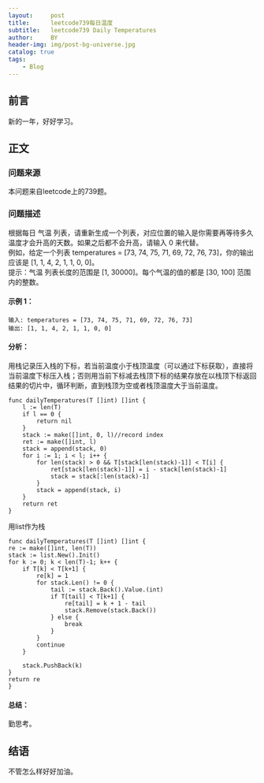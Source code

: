 ```yaml
---
layout:     post
title:      leetcode739每日温度
subtitle:   leetcode739 Daily Temperatures
author:     BY
header-img: img/post-bg-universe.jpg
catalog: true
tags:
    - Blog
---
```



## 前言

新的一年，好好学习。

## 正文

### 问题来源

本问题来自leetcode上的739题。

### 问题描述

根据每日 气温 列表，请重新生成一个列表，对应位置的输入是你需要再等待多久温度才会升高的天数。如果之后都不会升高，请输入 0 来代替。  
例如，给定一个列表 temperatures = [73, 74, 75, 71, 69, 72, 76, 73]，你的输出应该是 [1, 1, 4, 2, 1, 1, 0, 0]。  
提示：气温 列表长度的范围是 [1, 30000]。每个气温的值的都是 [30, 100] 范围内的整数。  

#### 示例 1：
```
输入: temperatures = [73, 74, 75, 71, 69, 72, 76, 73]
输出: [1, 1, 4, 2, 1, 1, 0, 0]
```

#### 分析：
用栈记录压入栈的下标，若当前温度小于栈顶温度（可以通过下标获取），直接将当前温度下标压入栈；否则用当前下标减去栈顶下标的结果存放在以栈顶下标返回结果的切片中，循环判断，直到栈顶为空或者栈顶温度大于当前温度。
```
func dailyTemperatures(T []int) []int {
    l := len(T)
    if l == 0 {
        return nil
    }
    stack := make([]int, 0, l)//record index
    ret := make([]int, l)
    stack = append(stack, 0)
    for i := 1; i < l; i++ {
        for len(stack) > 0 && T[stack[len(stack)-1]] < T[i] {
            ret[stack[len(stack)-1]] = i - stack[len(stack)-1]
            stack = stack[:len(stack)-1]
        }
        stack = append(stack, i)
    }
    return ret
}
```
用list作为栈
```
func dailyTemperatures(T []int) []int {
re := make([]int, len(T))
stack := list.New().Init()
for k := 0; k < len(T)-1; k++ {
    if T[k] < T[k+1] {
        re[k] = 1
        for stack.Len() != 0 {
            tail := stack.Back().Value.(int)
            if T[tail] < T[k+1] {
                re[tail] = k + 1 - tail
                stack.Remove(stack.Back())
            } else {
                break
            }
        }
        continue
    }

    stack.PushBack(k)
}
return re
}
```

#### 总结：
勤思考。  

## 结语
不管怎么样好好加油。
